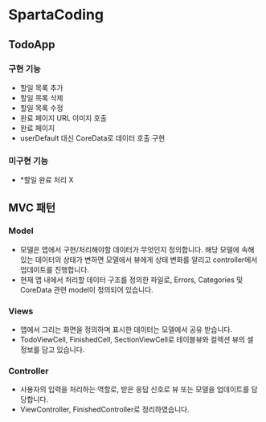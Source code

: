 # SpartaCoding

## TodoApp
### 구현 기능
- 할일 목록 추가
- 할일 목록 삭제
- 할일 목록 수정
- 완료 페이지 URL 이미지 호출
- 완료 페이지
- userDefault 대신 CoreData로 데이터 호출 구현

### 미구현 기능
- *할일 완료 처리 X

## MVC 패턴
### Model
- 모델은 앱에서 구현/처리해야할 데이터가 무엇인지 정의합니다.
  해당 모델에 속해 있는 데이터의 상태가 변하면 모델에서 뷰에게 상태 변화를 알리고 controller에서 업데이트를 진행합니다.
- 현재 앱 내에서 처리할 데이터 구조를 정의한 파일로, Errors, Categories 및 CoreData 관련 model이 정의되어 있습니다.

### Views
- 앱에서 그리는 화면을 정의하며 표시한 데이터는 모델에서 공유 받습니다.
- TodoViewCell, FinishedCell, SectionViewCell로 테이블뷰와 컬렉션 뷰의 셀 정보를 담고 있습니다.

### Controller
- 사용자의 입력을 처리하는 역할로, 받은 응답 신호로 뷰 또는 모델을 업데이트를 담당합니다.
- ViewController, FinishedController로 정리하였습니다.
